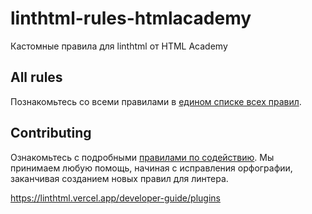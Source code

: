 # linthtml-rules-htmlacademy
Кастомные правила для linthtml от HTML Academy

## All rules
Познакомьтесь со всеми правилами в [едином списке всех правил](docs/list-of-rules.md).

## Contributing
Ознакомьтесь с подробными [правилами по содействию](./docs/CONTRIBUTING.md). Мы принимаем любую помощь, начиная с исправления орфографии, заканчивая созданием новых правил для линтера.

https://linthtml.vercel.app/developer-guide/plugins
